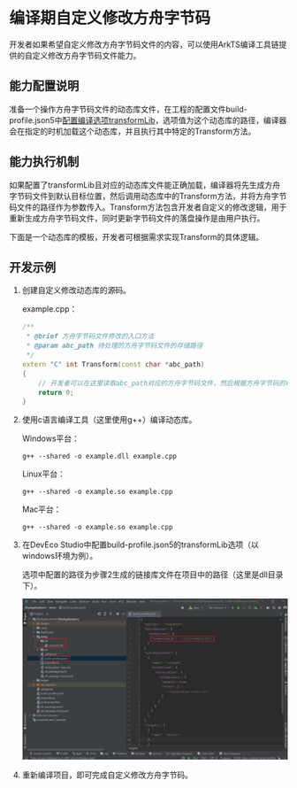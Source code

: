 # 编译期自定义修改方舟字节码

开发者如果希望自定义修改方舟字节码文件的内容，可以使用ArkTS编译工具链提供的自定义修改方舟字节码文件能力。

## 能力配置说明

准备一个操作方舟字节码文件的动态库文件，在工程的配置文件build-profile.json5中[配置编译选项transformLib](arkoptions-guide.md)，选项值为这个动态库的路径，编译器会在指定的时机加载这个动态库，并且执行其中特定的Transform方法。

## 能力执行机制

如果配置了transformLib且对应的动态库文件能正确加载，编译器将先生成方舟字节码文件到默认目标位置，然后调用动态库中的Transform方法，并将方舟字节码文件的路径作为参数传入。Transform方法包含开发者自定义的修改逻辑，用于重新生成方舟字节码文件，同时更新字节码文件的落盘操作是由用户执行。

下面是一个动态库的模板，开发者可根据需求实现Transform的具体逻辑。

## 开发示例

1. 创建自定义修改动态库的源码。

   example.cpp：

   ```c++
   /**
    * @brief 方舟字节码文件修改的入口方法
    * @param abc_path 待处理的方舟字节码文件的存储路径
    */
   extern "C" int Transform(const char *abc_path)
   {
       // 开发者可以在这里读取abc_path对应的方舟字节码文件，然后根据方舟字节码的格式去修改相关数据，然后再重新生成方舟字节码文件
       return 0;
   }
   ```

2. 使用c语言编译工具（这里使用g++）编译动态库。

   Windows平台：

   ```
   g++ --shared -o example.dll example.cpp
   ```

   Linux平台：

   ```
   g++ --shared -o example.so example.cpp
   ```

   Mac平台：

   ```
   g++ --shared -o example.so example.cpp
   ```

3. 在DevEco Studio中配置build-profile.json5的transformLib选项（以windows环境为例）。

   选项中配置的路径为步骤2生成的链接库文件在项目中的路径（这里是dll目录下）。

   ![zh-cn_image_0000002079773605](figures/zh-cn_image_0000002079773605.png)

4. 重新编译项目，即可完成自定义修改方舟字节码。
